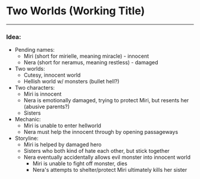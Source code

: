 # Two Worlds (Working Title)

---
### Idea:
* Pending names:
  * Miri (short for mirielle, meaning miracle) - innocent
  * Nera (short for neramus, meaning restless) - damaged
* Two worlds:
  * Cutesy, innocent world 
  * Hellish world w/ monsters (bullet hell?)
* Two characters:
    * Miri is innocent
    * Nera is emotionally damaged, trying to protect Miri, but resents her (abusive parents?)
    * Sisters
* Mechanic:
    * Miri is unable to enter hellworld
    * Nera must help the innocent through by opening passageways
* Storyline:
    * Miri is helped by damaged hero
    * Sisters who both kind of hate each other, but stick together
    * Nera eventually accidentally allows evil monster into innocent world
        * Miri is unable to fight off monster, dies
        * Nera's attempts to shelter/protect Miri ultimately kills her sister
